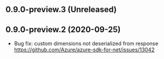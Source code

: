 ## 0.9.0-preview.3 (Unreleased)


## 0.9.0-preview.2 (2020-09-25)

- Bug fix: custom dimensions not deserialized from response https://github.com/Azure/azure-sdk-for-net/issues/13042
